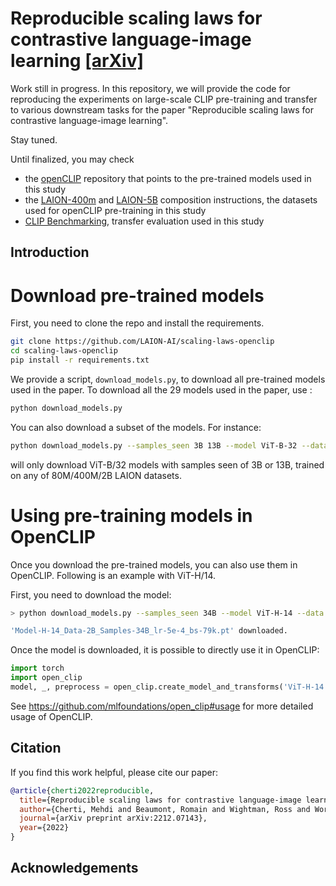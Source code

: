 # Reproducible scaling laws for contrastive language-image learning [[arXiv]](https://arxiv.org/abs/2212.07143)

Work still in progress. In this repository, we will provide the code for reproducing the experiments on large-scale CLIP pre-training and transfer to various downstream tasks for the paper "Reproducible scaling laws for contrastive language-image learning".

Stay tuned.

Until finalized, you may check

- the [openCLIP](https://github.com/mlfoundations/open_clip) repository that points to the pre-trained models used in this study
- the [LAION-400m](https://github.com/rom1504/img2dataset/blob/main/dataset_examples/laion400m.md) and [LAION-5B](https://github.com/rom1504/img2dataset/blob/main/dataset_examples/laion5B.md) composition instructions, the datasets used for openCLIP pre-training in this study
- [CLIP Benchmarking](https://github.com/LAION-AI/CLIP_benchmark), transfer evaluation used in this study

## Introduction


# Download pre-trained models

First, you need to clone the repo and install the requirements.

```bash
git clone https://github.com/LAION-AI/scaling-laws-openclip
cd scaling-laws-openclip
pip install -r requirements.txt
```

We provide a script, `download_models.py`, to download all pre-trained models used in the paper.
To download all the 29 models used in the paper, use :

```bash
python download_models.py
```

You can also download a subset of the models. For instance:

```bash
python download_models.py --samples_seen 3B 13B --model ViT-B-32 --data 80M 400M 2B
```

will only download ViT-B/32 models with samples seen of 3B or 13B, trained on any of 80M/400M/2B LAION datasets.

# Using pre-training models in OpenCLIP

Once you download the pre-trained models, you can also use them in OpenCLIP.
Following is an example with ViT-H/14.

First, you need to download the model:

```bash
> python download_models.py --samples_seen 34B --model ViT-H-14 --data 2B

'Model-H-14_Data-2B_Samples-34B_lr-5e-4_bs-79k.pt' downloaded.
```

Once the model is downloaded, it is possible to directly use it in OpenCLIP:

```python
import torch
import open_clip
model, _, preprocess = open_clip.create_model_and_transforms('ViT-H-14', pretrained='Model-H-14_Data-2B_Samples-34B_lr-5e-4_bs-79k.pt')
```
See <https://github.com/mlfoundations/open_clip#usage> for more detailed usage of OpenCLIP.

## Citation

If you find this work helpful, please cite our paper:

```bibtex
@article{cherti2022reproducible,
  title={Reproducible scaling laws for contrastive language-image learning},
  author={Cherti, Mehdi and Beaumont, Romain and Wightman, Ross and Wortsman, Mitchell and Ilharco, Gabriel and Gordon, Cade and Schuhmann, Christoph and Schmidt, Ludwig and Jitsev, Jenia},
  journal={arXiv preprint arXiv:2212.07143},
  year={2022}
}
```
## Acknowledgements
